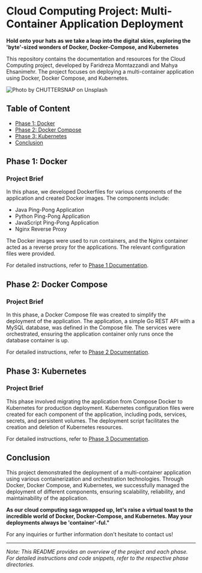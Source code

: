 # Cloud Computing Project: Multi-Container Application Deployment

**Hold onto your hats as we take a leap into the digital skies, exploring the 'byte'-sized wonders of Docker, Docker-Compose, and Kubernetes**

This repository contains the documentation and resources for the Cloud Computing project, developed by Faridreza Momtazzandi and Mahya Ehsanimehr. The project focuses on deploying a multi-container application using Docker, Docker Compose, and Kubernetes.

![Photo by <a href="https://unsplash.com/@chuttersnap?utm_source=unsplash&utm_medium=referral&utm_content=creditCopyText">CHUTTERSNAP</a> on <a href="https://unsplash.com/photos/9AqIdzEc9pY?utm_source=unsplash&utm_medium=referral&utm_content=creditCopyText">Unsplash</a>
  ](https://github.com/faridmmz/Cloud-Computing-Project/blob/main/README_image.jpg "Photo by CHUTTERSNAP on Unsplash")

## Table of Content

- [Phase 1: Docker](#Phase-1-Docker)
- [Phase 2: Docker Compose](#phase-2-Docker-Compose)
- [Phase 3: Kubernetes](#phase-3-Kubernetes)
- [Conclusion](#conclusion)

## Phase 1: Docker

### Project Brief

In this phase, we developed Dockerfiles for various components of the application and created Docker images. The components include:
- Java Ping-Pong Application
- Python Ping-Pong Application
- JavaScript Ping-Pong Application
- Nginx Reverse Proxy

The Docker images were used to run containers, and the Nginx container acted as a reverse proxy for the applications. The relevant configuration files were provided.

For detailed instructions, refer to [Phase 1 Documentation](Docker%20Phase/README.md).

## Phase 2: Docker Compose

### Project Brief

In this phase, a Docker Compose file was created to simplify the deployment of the application. The application, a simple Go REST API with a MySQL database, was defined in the Compose file. The services were orchestrated, ensuring the application container only runs once the database container is up.

For detailed instructions, refer to [Phase 2 Documentation](Docker-Compose%20Phase/README.md).

## Phase 3: Kubernetes

### Project Brief

This phase involved migrating the application from Compose Docker to Kubernetes for production deployment. Kubernetes configuration files were created for each component of the application, including pods, services, secrets, and persistent volumes. The deployment script facilitates the creation and deletion of Kubernetes resources.

For detailed instructions, refer to [Phase 3 Documentation](Kubernetes%20Phase/README.md).

## Conclusion

This project demonstrated the deployment of a multi-container application using various containerization and orchestration technologies. Through Docker, Docker Compose, and Kubernetes, we successfully managed the deployment of different components, ensuring scalability, reliability, and maintainability of the application.

**As our cloud computing saga wrapped up, let's raise a virtual toast to the incredible world of Docker, Docker-Compose, and Kubernetes. May your deployments always be 'container'-ful."**

For any inquiries or further information don't hesitate to contact us!

---

*Note: This README provides an overview of the project and each phase. For detailed instructions and code snippets, refer to the respective phase directories.*
